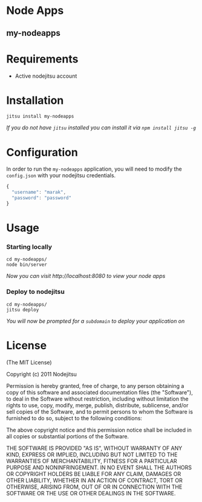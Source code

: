 # Node Apps
## my-nodeapps


# Requirements

- Active nodejitsu account

# Installation

    jitsu install my-nodeapps

*If you do not have `jitsu` installed you can install it via `npm install jitsu -g`*

# Configuration

In order to run the `my-nodeapps` application, you will need to modify the `config.json` with your nodejitsu credentials.
```js
{
  "username": "marak",
  "password": "password"
}
```

# Usage

### Starting locally

    cd my-nodeapps/
    node bin/server

*Now you can visit http://localhost:8080 to view your node apps*

### Deploy to nodejitsu

    cd my-nodeapps/
    jitsu deploy

*You will now be prompted for a `subdomain` to deploy your application on*


# License

(The MIT License)

Copyright (c) 2011 Nodejitsu

Permission is hereby granted, free of charge, to any person obtaining a copy of this software and associated documentation files (the "Software"), to deal in the Software without restriction, including without limitation the rights to use, copy, modify, merge, publish, distribute, sublicense, and/or sell copies of the Software, and to permit persons to whom the Software is furnished to do so, subject to the following conditions:

The above copyright notice and this permission notice shall be included in all copies or substantial portions of the Software.

THE SOFTWARE IS PROVIDED "AS IS", WITHOUT WARRANTY OF ANY KIND, EXPRESS OR IMPLIED, INCLUDING BUT NOT LIMITED TO THE WARRANTIES OF MERCHANTABILITY, FITNESS FOR A PARTICULAR PURPOSE AND NONINFRINGEMENT. IN NO EVENT SHALL THE AUTHORS OR COPYRIGHT HOLDERS BE LIABLE FOR ANY CLAIM, DAMAGES OR OTHER LIABILITY, WHETHER IN AN ACTION OF CONTRACT, TORT OR OTHERWISE, ARISING FROM, OUT OF OR IN CONNECTION WITH THE SOFTWARE OR THE USE OR OTHER DEALINGS IN THE SOFTWARE.